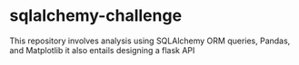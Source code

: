 # sqlalchemy-challenge
This repository involves analysis using SQLAlchemy ORM queries, Pandas, and Matplotlib it  also entails designing a flask API
